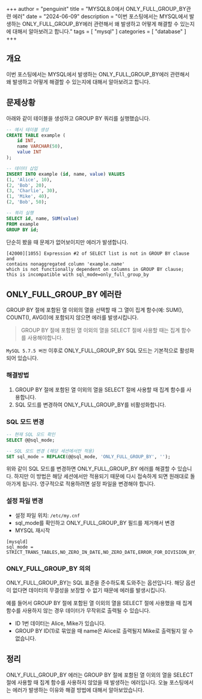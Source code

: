 +++
author = "penguinit"
title = "MYSQL8.0에서 ONLY_FULL_GROUP_BY관련 에러"
date = "2024-06-09"
description = "이번 포스팅에서는 MYSQL에서 발생하는 ONLY_FULL_GROUP_BY에러 관련해서 왜 발생하고 어떻게 해결할 수 있는지에 대해서 알아보려고 합니다."
tags = [
"mysql"
]
categories = [
"database"
]
+++

## 개요
이번 포스팅에서는 MYSQL에서 발생하는 ONLY_FULL_GROUP_BY에러 관련해서 왜 발생하고 어떻게 해결할 수 있는지에 대해서 알아보려고 합니다.

## 문제상황

아래와 같이 테이블을 생성하고 GROUP BY 쿼리를 실행했습니다.

```sql
-- 예시 테이블 생성
CREATE TABLE example (
    id INT,
    name VARCHAR(50),
    value INT
);

-- 데이터 삽입
INSERT INTO example (id, name, value) VALUES
(1, 'Alice', 10),
(2, 'Bob', 20),
(3, 'Charlie', 30),
(1, 'Mike', 40),
(2, 'Bob', 50);

-- 쿼리 실행
SELECT id, name, SUM(value)
FROM example
GROUP BY id;
```

단순히 봤을 때 문제가 없어보이지만 에러가 발생합니다.

```
[42000][1055] Expression #2 of SELECT list is not in GROUP BY clause and
contains nonaggregated column 'example.name' 
which is not functionally dependent on columns in GROUP BY clause; 
this is incompatible with sql_mode=only_full_group_by
```

## ONLY_FULL_GROUP_BY 에러란
GROUP BY 절에 포함된 열 이외의 열을 선택할 때 그 열이 집계 함수(예: SUM(), COUNT(), AVG())에 포함되지 않으면 에러를 발생시킵니다.

> GROUP BY 절에 포함된 열 이외의 열을 SELECT 절에 사용할 때는 집계 함수를 사용해야합니다.

`MySQL 5.7.5 버전` 이후로 ONLY_FULL_GROUP_BY SQL 모드는 기본적으로 활성화되어 있습니다.

### 해결방법
1. GROUP BY 절에 포함된 열 이외의 열을 SELECT 절에 사용할 때 집계 함수를 사용합니다.
2. SQL 모드를 변경하여 ONLY_FULL_GROUP_BY를 비활성화합니다.

### SQL 모드 변경
```sql
-- 현재 SQL 모드 확인
SELECT @@sql_mode;

-- SQL 모드 변경 (해당 세션에서만 적용)
SET sql_mode = REPLACE(@@sql_mode, 'ONLY_FULL_GROUP_BY', '');
```

위와 같이 SQL 모드를 변경하면 ONLY_FULL_GROUP_BY 에러를 해결할 수 있습니다. 하지만 이 방법은 해당 세션에서만 적용되기 때문에 다시 접속하게 되면 원래대로 돌아가게 됩니다. 영구적으로 적용하려면 설정 파일을 변경해야 합니다.

### 설정 파일 변경
- 설정 파일 위치: `/etc/my.cnf`
- sql_mode를 확인하고 ONLY_FULL_GROUP_BY 필드를 제거해서 변경 
- MYSQL 재시작

```
[mysqld]
sql_mode = STRICT_TRANS_TABLES,NO_ZERO_IN_DATE,NO_ZERO_DATE,ERROR_FOR_DIVISION_BY_ZERO,NO_ENGINE_SUBSTITUTION
```

### ONLY_FULL_GROUP_BY 의의
ONLY_FULL_GROUP_BY는 SQL 표준을 준수하도록 도와주는 옵션입니다. 해당 옵션이 없다면 데이터의 무결성을 보장할 수 없기 때문에 에러를 발생시킵니다.

예를 들어서 GROUP BY 절에 포함된 열 이외의 열을 SELECT 절에 사용했을 때 집계 함수를 사용하지 않는 경우 데이터가 무작위로 출력될 수 있습니다. 

- ID 1번 데이터는 Alice, Mike가 있습니다.
- GROUP BY ID(1)로 묶었을 때 name은 Alice로 출력될지 Mike로 출력될지 알 수 없습니다.

## 정리
ONLY_FULL_GROUP_BY 에러는 GROUP BY 절에 포함된 열 이외의 열을 SELECT 절에 사용할 때 집계 함수를 사용하지 않았을 때 발생하는 에러입니다. 오늘 포스팅에서는 에러가 발생하는 이유와 해결 방법에 대해서 알아보았습니다.